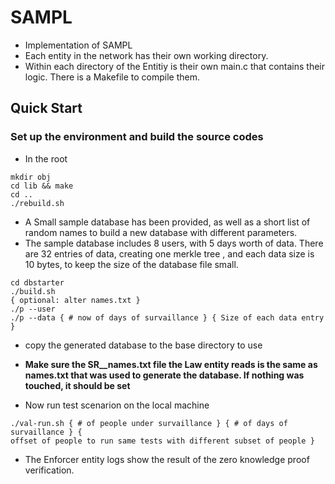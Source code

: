 # SAMPL

- Implementation of SAMPL
- Each entity in the network has their own working directory.
- Within each directory of the Entitiy is their own main.c that contains their
  logic. There is a Makefile to compile them.


## Quick Start

### Set up the environment and build the source codes

- In the root

```
mkdir obj
cd lib && make
cd ..
./rebuild.sh
```

- A Small sample database has been provided, as well as a short list of random
  names to build a new database with different parameters.
- The sample database includes 8 users, with 5 days worth of data. There are 32
  entries of data, creating one merkle tree , and each data size is 10 bytes, to
  keep the size of the database file small.
```
cd dbstarter
./build.sh
{ optional: alter names.txt }
./p --user
./p --data { # now of days of survaillance } { Size of each data entry }

```
- copy the generated database to the base directory to use
- **Make sure the SR__names.txt file the Law entity reads is the same as
  names.txt that was used to generate the database. If nothing was touched, it
  should be set**

- Now run test scenarion on the local machine
```
./val-run.sh { # of people under survaillance } { # of days of survaillance } {
offset of people to run same tests with different subset of people }
```
- The Enforcer entity logs show the result of the zero knowledge proof
  verification.



